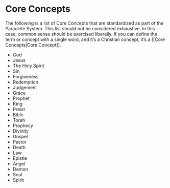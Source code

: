 
# Core Concepts
The following is a list of Core Concepts that are standardized as part of the Paraclete System. This list should not be considered exhaustive. In this case, common sense should be exercised liberally. If you can define the term or concept with a single word, and it’s a Christian concept, it’s a [[Core Concepts|Core Concept]].

- God
- Jesus
- The Holy Spirit
- Sin
- Forgiveness
- Redemption
- Judgement
- Grace
- Prophet
- King
- Preist
- Bible
- Torah
- Prophecy
- Divinity
- Gospel
- Pastor
- Death
- Law
- Epistle
- Angel
- Demon
- Soul
- Spirit